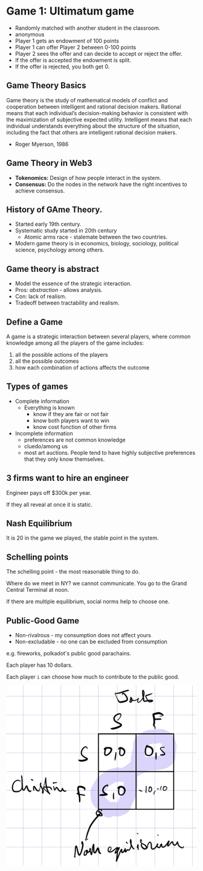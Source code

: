 # Game 1: Ultimatum game

- Randomly matched with another student in the classroom.
- anonymous
- Player 1 gets an endowment of 100 points
- Player 1 can offer Player 2 between 0-100 points
- Player 2 sees the offer and can decide to accept or reject the offer.
- If the offer is accepted the endowment is split.
- If the offer is rejected, you both get 0.

## Game Theory Basics

Game theory is the study of mathematical models of conflict and cooperation between intelligent and rational decision makers. Rational means that each individual’s decision-making behavior is consistent with the maximization of subjective expected utility. Intelligent means that each individual understands everything about the structure of the situation, including the fact that others are intelligent rational decision makers.
- Roger Myerson, 1986

## Game Theory in Web3

- **Tokenomics:** Design of how people interact in the system.
- **Consensus:** Do the nodes in the network have the right incentives to achieve consensus.

## History of GAme Theory.

- Started early 19th century.
- Systematic study started in 20th century
  - Atomic arms race - stalemate between the two countries.
- Modern game theory is in economics, biology, sociology, political science, psychology among others.

## Game theory is abstract

- Model the essence of the strategic interaction.
- Pros: *abstraction* - allows analysis.
- Con: lack of realism.
- Tradeoff between tractability and realism.

## Define a Game

A game is a strategic interaction between several players, where common knowledge among all the players of the game includes:

1. all the possible actions of the players
2. all the possible outcomes
3. how each combination of actions affects the outcome

## Types of games

- Complete information
  - Everything is known
    - know if they are fair or not fair
    - know both players want to win
    - know cost function of other firms
- Incomplete information
  - preferences are not common knowledge
  - cluedo/among us
  - most art auctions. People tend to have highly subjective preferences that they only know themselves.

## 3 firms want to hire an engineer

Engineer pays off $300k per year.

If they all reveal at once it is static.

## Nash Equilibrium

It is 20 in the game we played, the stable point in the system.

## Schelling points

The schelling point - the most reasonable thing to do.

Where do we meet in NY? we cannot communicate. You go to the Grand Central Terminal at noon.

If there are multiple equilibrium, social norms help to choose one.

## Public-Good Game

- Non-rivalrous - my consumption does not affect yours
- Non-excludable - no one can be excluded from consumption

e.g. fireworks, polkadot's public good parachains.

Each player has 10 dollars.

Each player `i` can choose how much to contribute to the public good.

![](2022-07-14-16-33-39.png)

